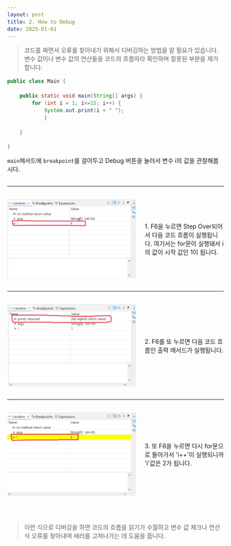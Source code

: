 ```yaml
---
layout: post
title: 2. How to Debug
date: 2025-01-01
---
```


>코드를 짜면서 오류를 찾아내기 위해서 디버깅하는 방법을 알 필요가 있습니다. 변수 값이나 변수 값의 연산들을 코드의 흐름따라 확인하며 잘못된 부분을 제거합니다.

```java
public class Main {

	public static void main(String[] args) {
		for (int i = 1; i<=15; i++) {
			System.out.print(i + " ");		
			}

	}

}
```
`main`메서드에 `breakpoint`를 걸어두고 Debug 버튼을 눌러서 변수 i의 값을 관찰해봅시다.

<div style="margin-top: 30px; margin-bottom: 30px;">
  <hr />
</div>

<div style="display: flex; flex-wrap: wrap; align-items: center; margin-top: 20px;">
  <img src="/사진들/디버그/디버그1.png" alt="alt text" style="width: 100%; max-width: 300px; height: auto; margin-right: 20px;" />
  <p style="flex: 1; margin: 0;">
    1. F6을 누르면 Step Over되어서 다음 코드 흐름이 실행됩니다. 여기서는 for문이 실행돼서 i의 값이 시작 값인 1이 됩니다.
  </p>
</div>

<div style="margin-top: 30px; margin-bottom: 30px;">
  <hr />
</div>

<div style="display: flex; flex-wrap: wrap; align-items: center; margin-top: 20px;">
  <img src="/사진들/디버그/디버그2.png" alt="alt text" style="width: 100%; max-width: 300px; height: auto; margin-right: 20px;" />
  <p style="flex: 1; margin: 0;">
    2. F6를 또 누르면 다음 코드 흐름인 출력 메서드가 실행됩니다.
  </p>
</div>

<div style="margin-top: 30px; margin-bottom: 30px;">
  <hr />
</div>

<div style="display: flex; flex-wrap: wrap; align-items: center; margin-top: 20px;">
  <img src="/사진들/디버그/디버그3.png" alt="alt text" style="width: 100%; max-width: 300px; height: auto; margin-right: 20px;" />
  <p style="flex: 1; margin: 0;">
    3. 또 F6을 누르면 다시 for문으로 돌아가서 'i++'이 실행되니까 'i'값은 2가 됩니다.
  </p>
</div>


<br><br>
>이런 식으로 디버깅을 하면 코드의 흐름을 읽기가 수월하고 변수 값 체크나 연산식 오류를 찾아내며 에러를 고쳐나가는 데 도움을 줍니다.